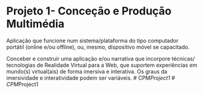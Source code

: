 # Projeto 1- Conceção e Produção Multimédia

Aplicação que funcione num sistema/plataforma do tipo computador portátil (online e/ou offline), ou, mesmo, dispositivo móvel se capacitado.

Conceber e construir uma aplicação e/ou narrativa que incorpore técnicas/ tecnologias de Realidade Virtual para a Web, que suportem experiências em mundo(s) virtual(ais) de forma imersiva e interativa. Os graus da imersividade e interatividade podem ser variáveis.
#   C P M _ P r o j e c t 1  
 #   C P M _ P r o j e c t 1  
 